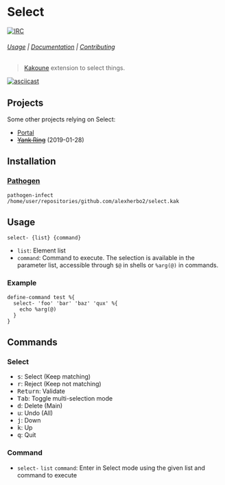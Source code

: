 # Select

[![IRC][IRC Badge]][IRC]

###### [Usage](#usage) | [Documentation](#commands) | [Contributing](CONTRIBUTING)

> [Kakoune] extension to select things.

[![asciicast](https://asciinema.org/a/219413.svg)](https://asciinema.org/a/219413)

## Projects

Some other projects relying on Select:

- [Portal]
- <s>[Yank Ring]</s> (2019-01-28)

## Installation

### [Pathogen]

``` kak
pathogen-infect /home/user/repositories/github.com/alexherbo2/select.kak
```

## Usage

```
select- {list} {command}
```

- `list`: Element list
- `command`: Command to execute.  The selection is available in the parameter list, accessible through `$@` in shells or `%arg(@)` in commands.

### Example

``` kak
define-command test %{
  select- 'foo' 'bar' 'baz' 'qux' %{
    echo %arg(@)
  }
}
```

## Commands

### Select

- <kbd>s</kbd>: Select (Keep matching)
- <kbd>r</kbd>: Reject (Keep not matching)
- <kbd>Return</kbd>: Validate
- <kbd>Tab</kbd>: Toggle multi-selection mode
- <kbd>d</kbd>: Delete (Main)
- <kbd>u</kbd>: Undo (All)
- <kbd>j</kbd>: Down
- <kbd>k</kbd>: Up
- <kbd>q</kbd>: Quit

### Command

- `select-` `list` `command`: Enter in Select mode using the given list and command to execute

[Kakoune]: https://kakoune.org
[IRC]: https://webchat.freenode.net/#kakoune
[IRC Badge]: https://img.shields.io/badge/IRC-%23kakoune-blue.svg
[Pathogen]: https://github.com/alexherbo2/pathogen.kak
[Portal]: https://github.com/alexherbo2/portal.kak
[Yank Ring]: https://github.com/alexherbo2/yank-ring.kak
